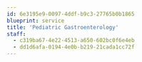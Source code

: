```yaml
---
id: 6e3195e9-0097-4ddf-b9c3-27765b0b1865
blueprint: service
title: 'Pediatric Gastroenterology'
staff:
  - c319ba67-4e22-4513-a650-602bc0f6e4eb
  - dd1d6afa-0194-4e0b-b219-21cada1cc72f
---
```

